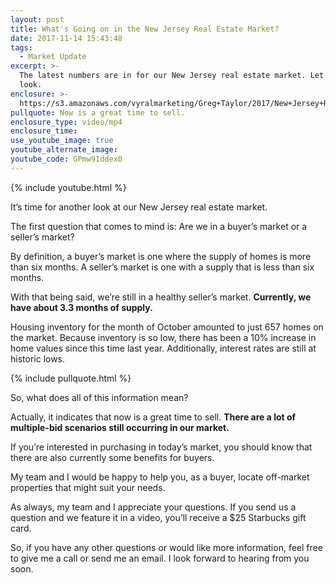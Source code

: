 ```yaml
---
layout: post
title: What's Going on in the New Jersey Real Estate Market?
date: 2017-11-14 15:43:48
tags:
  - Market Update
excerpt: >-
  The latest numbers are in for our New Jersey real estate market. Let’s take a
  look.
enclosure: >-
  https://s3.amazonaws.com/vyralmarketing/Greg+Taylor/2017/New+Jersey+Real+Estate-+Market+Update.mp4
pullquote: Now is a great time to sell.
enclosure_type: video/mp4
enclosure_time:
use_youtube_image: true
youtube_alternate_image:
youtube_code: GPmw9Iddex0
---
```



{% include youtube.html %}

It’s time for another look at our New Jersey real estate market.

The first question that comes to mind is: Are we in a buyer’s market or a seller’s market?

By definition, a buyer’s market is one where the supply of homes is more than six months. A seller’s market is one with a supply that is less than six months.

With that being said, we’re still in a healthy seller’s market. **Currently, we have about 3.3 months of supply.**&nbsp;

Housing inventory for the month of October amounted to just 657 homes on the market. Because inventory is so low, there has been a 10% increase in home values since this time last year. Additionally, interest rates are still at historic lows.&nbsp;

{% include pullquote.html %}

So, what does all of this information mean?&nbsp;

Actually, it indicates that now is a great time to sell. **There are a lot of multiple-bid scenarios still occurring in our market.**

If you’re interested in purchasing in today’s market, you should know that there are also currently some benefits for buyers.

My team and I would be happy to help you, as a buyer, locate off-market properties that might suit your needs.&nbsp;

As always, my team and I appreciate your questions. If you send us a question and we feature it in a video, you’ll receive a $25 Starbucks gift card.&nbsp;

So, if you have any other questions or would like more information, feel free to give me a call or send me an email. I look forward to hearing from you soon.